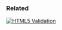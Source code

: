 ### Related

[![HTML5 Validation](https://github-readme-stats.vercel.app/api/pin/?username=TiagoVenceslau&repo=html5-validation)](https://github.com/TiagoVenceslau/html5-validation)